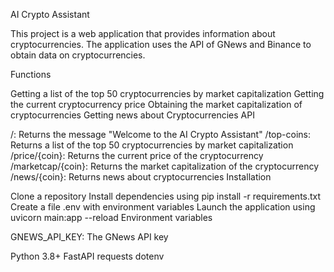 AI Crypto Assistant

This project is a web application that provides information about cryptocurrencies. The application uses the API of GNews  and Binance to obtain data on cryptocurrencies.

Functions

Getting a list of the top 50 cryptocurrencies by market capitalization
Getting the current cryptocurrency price
Obtaining the market capitalization of cryptocurrencies
Getting news about Cryptocurrencies
API

/: Returns the message "Welcome to the AI Crypto Assistant"
/top-coins: Returns a list of the top 50 cryptocurrencies by market capitalization
/price/{coin}: Returns the current price of the cryptocurrency
/marketcap/{coin}: Returns the market capitalization of the cryptocurrency
/news/{coin}: Returns news about cryptocurrencies
Installation

Clone a repository
Install dependencies using pip install -r requirements.txt
Create a file .env with environment variables
Launch the application using uvicorn main:app --reload
Environment variables

GNEWS_API_KEY: The GNews API key


Python 3.8+
FastAPI
requests
dotenv


